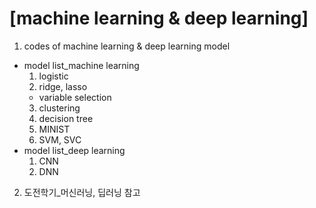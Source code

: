 # [machine learning & deep learning]

1. codes of machine learning & deep learning model
  - model list_machine learning
    1) logistic
    2) ridge, lasso
      + variable selection
    3) clustering
    4) decision tree
    5) MINIST
    6) SVM, SVC
  - model list_deep learning
    1) CNN
    2) DNN
2. 도전학기_머신러닝, 딥러닝 참고
